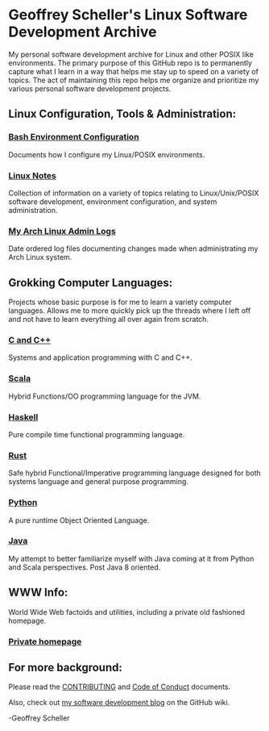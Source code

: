 # Geoffrey Scheller's Linux Software Development Archive
My personal software development archive for Linux and other
POSIX like environments.  The primary purpose of this GitHub
repo is to permanently capture what I learn in a way that
helps me stay up to speed on a variety of topics.  The act
of maintaining this repo helps me organize and prioritize
my various personal software development projects.

## Linux Configuration, Tools & Administration:

### [Bash Environment Configuration](linux/bashEnvConf/)
Documents how I configure my Linux/POSIX environments.

### [Linux Notes](linux/notes/)
Collection of information on a variety
of topics relating to Linux/Unix/POSIX software development,
environment configuration, and system administration.

### [My Arch Linux Admin Logs](linux/ArchLinuxAdminLogs/)
Date ordered log files documenting changes made when
administrating my Arch Linux system.


## Grokking Computer Languages:
Projects whose basic purpose is for me to learn a variety computer
languages.  Allows me to more quickly pick up the threads where I
left off and not have to learn everything all over again from scratch.

### [C and C++](grok/grokC_C++)
Systems and application programming with C and C++.

### [Scala](grok/grokScala/)
Hybrid Functions/OO programming language for the JVM.

### [Haskell](grok/grokHaskell/)
Pure compile time functional programming language.

### [Rust](grok/grokRust/)
Safe hybrid Functional/Imperative programming language
designed for both systems language and general purpose
programming.

### [Python](grok/grokPython)
A pure runtime Object Oriented Language.

### [Java](grok/grokJava/)
My attempt to better familiarize myself with Java coming
at it from Python and Scala perspectives.  Post Java 8 oriented.


## WWW Info:
World Wide Web factoids and utilities, including a private old fashioned
homepage.

### [Private homepage](web/homepage)


## For more background:
Please read the
[CONTRIBUTING](CONTRIBUTING.md)
and
[Code of Conduct](CODE_OF_CONDUCT.md)
documents.

Also, check out [my software development
blog](https://github.com/grscheller/scheller-linux-archive/wiki/GRScheller-Software-Development-Blog) on the GitHub wiki.

-Geoffrey Scheller
